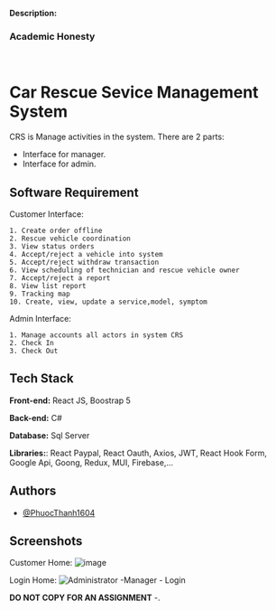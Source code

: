 


**Description:**


### Academic Honesty




﻿
#  Car Rescue Sevice Management System
CRS is Manage activities in the system. There are 2 parts:

 - Interface for manager.
 - Interface for admin.






## Software Requirement
Customer Interface:

    1. Create order offline
    2. Rescue vehicle coordination
    3. View status orders
    4. Accept/reject a vehicle into system
    5. Accept/reject withdraw transaction
    6. View scheduling of technician and rescue vehicle owner
    7. Accept/reject a report
    8. View list report
    9. Tracking map
    10. Create, view, update a service,model, symptom

Admin Interface: 

    1. Manage accounts all actors in system CRS
    2. Check In
    3. Check Out


## Tech Stack
**Front-end:** React JS, Boostrap 5

**Back-end:** C#

**Database:** Sql Server 

**Libraries:**: React Paypal, React Oauth, Axios, JWT, React Hook Form, Google Api, Goong, Redux, MUI, Firebase,...









## Authors

- [@PhuocThanh1604](https://www.github.com/PhuocThanh1604)


## Screenshots
Customer Home: 
![image](https://user-images.githubusercontent.com/39693803/184523403-c273a00e-5fee-48da-8e7e-750f022a4628.png)

Login Home: 
![Administrator -Manager - Login](https://github.com/PhuocThanh1604/react-native-assigment3/assets/87697583/660a5e87-4367-4b01-b9d5-e9722044805b)

**DO NOT COPY FOR AN ASSIGNMENT** -.
